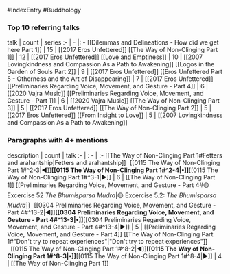 #IndexEntry #Buddhology

### Top 10 referring talks
talk | count | series
:- | - |: -
[[Dilemmas and Delineations - How did we get here Part 1]] | 15 | [[2017 Eros Unfettered]]
[[The Way of Non-Clinging Part 1]] | 12 | [[2017 Eros Unfettered]]
[[Love and Emptiness]] | 10 | [[2007 Lovingkindness and Compassion As a Path to Awakening]]
[[Logos in the Garden of Souls Part 2]] | 9 | [[2017 Eros Unfettered]]
[[Eros Unfettered Part 5 - Otherness and the Art of Disappearing]] | 7 | [[2017 Eros Unfettered]]
[[Preliminaries Regarding Voice, Movement, and Gesture - Part 4]] | 6 | [[2020 Vajra Music]]
[[Preliminaries Regarding Voice, Movement, and Gesture - Part 1]] | 6 | [[2020 Vajra Music]]
[[The Way of Non-Clinging Part 3]] | 5 | [[2017 Eros Unfettered]]
[[The Way of Non-Clinging Part 2]] | 5 | [[2017 Eros Unfettered]]
[[From Insight to Love]] | 5 | [[2007 Lovingkindness and Compassion As a Path to Awakening]]

### Paragraphs with 4+ mentions
description | count | talk
:- | : - | :-
[[The Way of Non-Clinging Part 1#Fetters and arahantship\|Fetters and arahantship]] &nbsp;&nbsp;[[0115 The Way of Non-Clinging Part 1#^2-3\|◀]]**[[0115 The Way of Non-Clinging Part 1#^2-4\|•]]**[[0115 The Way of Non-Clinging Part 1#^3-1\|▶]] | 6 | [[The Way of Non-Clinging Part 1]]
[[Preliminaries Regarding Voice, Movement, and Gesture - Part 4#🟡 Excercise 52 _The Bhumisparsa Mudra_\|🟡 Excercise 5.2: _The Bhumisparsa Mudra_]] &nbsp;&nbsp;[[0304 Preliminaries Regarding Voice, Movement, and Gesture - Part 4#^13-2\|◀]]**[[0304 Preliminaries Regarding Voice, Movement, and Gesture - Part 4#^13-3\|•]]**[[0304 Preliminaries Regarding Voice, Movement, and Gesture - Part 4#^13-4\|▶]] | 5 | [[Preliminaries Regarding Voice, Movement, and Gesture - Part 4]]
[[The Way of Non-Clinging Part 1#"Don't try to repeat experiences"\|"Don't try to repeat experiences"]] &nbsp;&nbsp;[[0115 The Way of Non-Clinging Part 1#^8-2\|◀]]**[[0115 The Way of Non-Clinging Part 1#^8-3\|•]]**[[0115 The Way of Non-Clinging Part 1#^8-4\|▶]] | 4 | [[The Way of Non-Clinging Part 1]]

